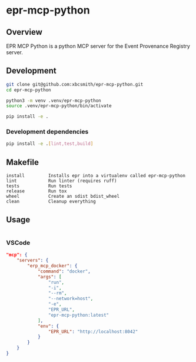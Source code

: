 # epr-mcp-python

## Overview

EPR MCP Python is a python MCP server for the Event Provenance Registry server.

## Development

```bash
git clone git@github.com:xbcsmith/epr-mcp-python.git
cd epr-mcp-python

python3 -m venv .venv/epr-mcp-python
source .venv/epr-mcp-python/bin/activate

pip install -e .
```

### Development dependencies

```bash
pip install -e .[lint,test,build]
```

## Makefile

```text
install         Installs epr into a virtualenv called epr-mcp-python
lint            Run linter (requires ruff)
tests           Run tests
release         Run tox
wheel           Create an sdist bdist_wheel
clean           Cleanup everything
```

## Usage

```text

```

### VSCode

```json
"mcp": {
    "servers": {
        "erp_mcp_docker": {
            "command": "docker",
            "args": [
                "run",
                "-i",
                "--rm",
                "--network=host",
                "-e",
                "EPR_URL",
                "epr-mcp-python:latest"
            ],
            "env": {
                "EPR_URL": "http://localhost:8042"
            }
        }
    }
}
```
